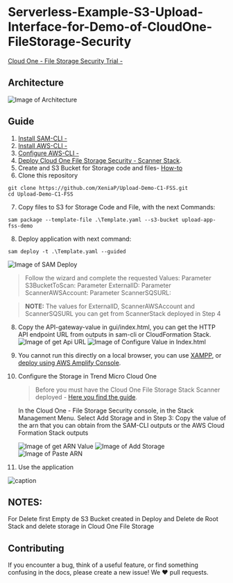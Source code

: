 # Serverless-Example-S3-Upload-Interface-for-Demo-of-CloudOne-FileStorage-Security
[Cloud One - File Storage Security Trial -](https://cloudone.trendmicro.com/) 

## Architecture

![Image of Architecture](https://github.com/XeniaP/Upload-Demo-C1-FSS/blob/0ff19e2c977edbb19044ca5312512e9777458a37/Img/Architecture.jpeg)

## Guide

1) [Install SAM-CLI -](https://docs.aws.amazon.com/serverless-application-model/latest/developerguide/serverless-sam-cli-install.html) 
2) [Install AWS-CLI -](https://docs.aws.amazon.com/cli/latest/userguide/install-cliv2.html)
3) [Configure AWS-CLI -](https://docs.aws.amazon.com/cli/latest/userguide/cli-configure-quickstart.html)
4) [Deploy Cloud One File Storage Security - Scanner Stack](https://cloudone.trendmicro.com/docs/file-storage-security/stack-add/#AddScanner).
5) Create and S3 Bucket for Storage code and files- [How-to](https://docs.aws.amazon.com/AmazonS3/latest/userguide/creating-bucket.html)
6) Clone this repository 
```
git clone https://github.com/XeniaP/Upload-Demo-C1-FSS.git
cd Upload-Demo-C1-FSS
```
7) Copy files to S3 for Storage Code and File, with the next Commands:
```
sam package --template-file .\Template.yaml --s3-bucket upload-app-fss-demo  
```
8) Deploy application with next command:
```
sam deploy -t .\Template.yaml --guided
```
    
![Image of SAM Deploy](https://github.com/XeniaP/Upload-Demo-C1-FSS/blob/f2cab6e7ecc330c3c1b8c0caeb0d4093593db605/Img/deploy-guided-ss.PNG)

   > Follow the wizard and complete the requested Values:
		Parameter S3BucketToScan:
		Parameter ExternalID:
		Parameter ScannerAWSAccount:
		Parameter ScannerSQSURL:

>**NOTE:** The values for ExternalID, ScannerAWSAccount and ScannerSQSURL you can get from ScannerStack deployed in Step 4

8) Copy the API-gateway-value in gui/index.html, you can get the HTTP API endpoint URL from outputs in sam-cli or CloudFormation Stack.
    ![Image of get Api URL](https://github.com/XeniaP/Upload-Demo-C1-FSS/blob/f2cab6e7ecc330c3c1b8c0caeb0d4093593db605/Img/api-gateway-value.png)
    ![Image of Configure Value in Index.html](https://github.com/XeniaP/Upload-Demo-C1-FSS/blob/f2cab6e7ecc330c3c1b8c0caeb0d4093593db605/Img/api-url-index.html.png)

9) You cannot run this directly on a local browser, you can use [XAMPP](https://www.apachefriends.org/es/index.html), or [deploy using AWS Amplify Console](https://aws.amazon.com/amplify/console/).

10) Configure the Storage in Trend Micro Cloud One 
    > Before you must have the Cloud One File Storage Stack Scanner deployed - [Here you find the guide](https://cloudone.trendmicro.com/docs/file-storage-security/stack-add/#AddScanner).

    In the Cloud One - File Storage Security console, in the Stack Management Menu.
    Select Add Storage and in Step 3: Copy the value of the arn that you can obtain from the SAM-CLI outputs or the AWS Cloud Formation Stack outputs
    
    ![Image of get ARN Value](https://github.com/XeniaP/Upload-Demo-C1-FSS/blob/f2cab6e7ecc330c3c1b8c0caeb0d4093593db605/Img/storage-stack-management-role-arn.png)
    ![Image of Add Storage](https://github.com/XeniaP/Upload-Demo-C1-FSS/blob/f2cab6e7ecc330c3c1b8c0caeb0d4093593db605/Img/add-storage.png)
    ![Image of Paste ARN](https://github.com/XeniaP/Upload-Demo-C1-FSS/blob/f2cab6e7ecc330c3c1b8c0caeb0d4093593db605/Img/copy-arn.png)

11) Use the application

![caption](https://github.com/XeniaP/Upload-Demo-C1-FSS/blob/75fee3a52f78ab270f2e432c5cc725d6e9b42fba/Img/use-app.gif)



## NOTES:
For Delete first Empty de S3 Bucket created in Deploy and Delete de Root Stack and delete storage in Cloud One File Storage

## Contributing
If you encounter a bug, think of a useful feature, or find something confusing in the docs, please create a new issue!
We ❤️ pull requests.


